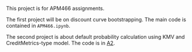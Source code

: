 This project is for APM466 assignments.

The first project will be on discount curve bootstrapping. The main code is
contained in `APM466.ipynb`.

The second project is about default probability calculation using KMV and
CreditMetrics-type model. The code is in [A2](./A2/).
